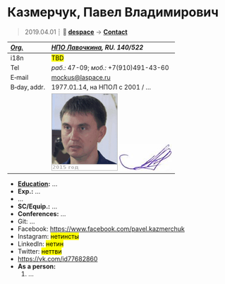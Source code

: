 # Казмерчук, Павел Владимирович
> 2019.04.01 ┊ **🚀 [despace](index.md)** → **[Contact](contact.md)**

|*[Org.](contact.md)*|*[НПО Лавочкина](03_lav.md), RU. 140/522*|
|:--|:--|
|i18n| <mark>TBD</mark> |
|Tel| *раб.:* 47-09; *моб.:* +7(910)491-43-60 |
|E‑mail| <mockus@laspace.ru> |
|B‑day, addr.| 1977.01.14, на НПОЛ с 2001 / … |
|| [![](f/contact/k/kazmerchuk_001_photo.gif)](f/contact/k/kazmerchuk_001_photo.gif) [![](f/contact/k/kazmerchuk_001_sign_thumb.jpg)](f/contact/k/kazmerchuk_001_sign.png) |

   - **[Education](edu.md):** …
   - **Exp.:** …
   - …
   - **SC/Equip.:** …
   - **Conferences:** …
   - Git: …
   - Facebook: <https://www.facebook.com/pavel.kazmerchuk>
   - Instagram: <mark>нетинсты</mark>
   - LinkedIn: <mark>нетин</mark>
   - Twitter: <mark>неттви</mark>
   - <https://vk.com/id77682860>
   - **As a person:**
      1. …
